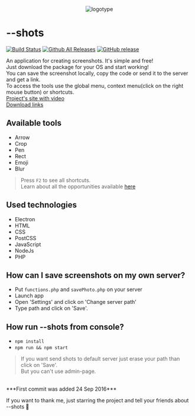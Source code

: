 <p align="center"> <img src="http://shots.binjo.ru/src/icongh.png" alt="logotype" /> </p>

# --shots
[![Build Status](https://travis-ci.org/binjospookie/--shots.svg?branch=master)](https://travis-ci.org/binjospookie/--shots)
[![Github All Releases](https://img.shields.io/github/downloads/binjospookie/--shots/total.svg)](https://github.com/binjospookie/--shots)
[![GitHub release](https://img.shields.io/github/release/binjospookie/--shots.svg)](https://github.com/binjospookie/--shots/)

An application for creating screenshots. It's simple and free!<br />
Just download the package for your OS and start working!<br />
You can save the screenshot locally, copy the code or send it to the server and get a link.<br />
To access the tools use the global menu, context menu(click on the right mouse button) or shortcuts.<br />
[Project's site with video](https://theshots.ru) <br />
[Download links](https://github.com/binjospookie/--shots/blob/master/download.md)

## Available tools
* Arrow
* Crop
* Pen
* Rect
* Emoji
* Blur<br />

> Press `F2` to see all shortcuts.<br />
Learn about all the opportunities available [here](https://github.com/binjospookie/--shots/releases) 

## Used technologies
* Electron
* HTML
* CSS
* PostCSS
* JavaScript
* NodeJs
* PHP

## How can I save screenshots on my own server?
* Put `functions.php` and `savePhoto.php` on your server
* Launch app
* Open 'Settings' and click on 'Change server path'
* Type path and click on 'Save'.

## How run --shots from console?
* `npm install`
* `npm run && npm start`

> If you want send shots to default server just erase your path than click on 'Save'.<br />
But you can't use admin-page.

<br />
***First commit was added 24 Sep 2016***

If you want to thank me, just starring the project and tell your friends about --shots :tada:
